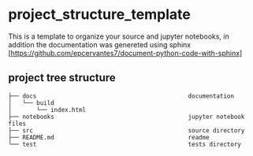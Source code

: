 # project_structure_template
This is a template to organize your source and jupyter notebooks, in addition the documentation was genereted using sphinx [https://github.com/epcervantes7/document-python-code-with-sphinx]


## project tree structure    
```
├── docs                                           documentation
│   └── build
│       └── index.html                             
├── notebooks                                      jupyter notebook files
├── src                                            source directory
├── README.md                                      readme
└── test                                           tests directory
```
